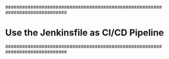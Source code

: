 

##############################################################################
# Use the Jenkinsfile as CI/CD Pipeline
##############################################################################


